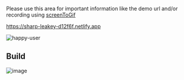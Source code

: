 Please use this area for important information like the demo url and/or recording using [screenToGif](https://www.screentogif.com/downloads)

https://sharp-leakey-d12f6f.netlify.app


![happy-user](https://user-images.githubusercontent.com/9623964/92412820-3636a180-f102-11ea-81ba-e24be84463bb.gif)


## Build

![image](https://user-images.githubusercontent.com/9623964/92408557-b3f2b100-f0f2-11ea-8c4d-7dd9bb5bd6fe.png)
